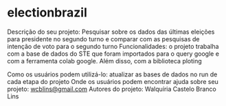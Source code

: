 # electionbrazil

Descrição do seu projeto:
Pesquisar sobre os dados das últimas eleições para presidente no segundo turno e comparar com as pesquisas de intenção de voto para o segundo turno
Funcionalidades: o projeto trabalha com a base de dados do STE que foram importados para o query google e com a ferramenta colab google. Além disso, com a biblioteca ploting

Como os usuários podem utilizá-lo: atualizar as bases de dados no run de cada etapa do projeto 
Onde os usuários podem encontrar ajuda sobre seu projeto: wcblins@gmail.com
Autores do projeto: Walquíria Castelo Branco Lins
      
